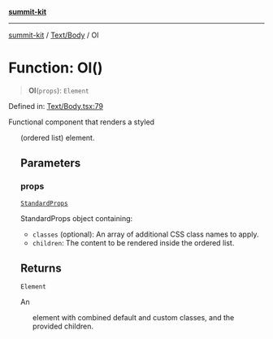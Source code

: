 [**summit-kit**](../../../README.md)

***

[summit-kit](../../../modules.md) / [Text/Body](../README.md) / Ol

# Function: Ol()

> **Ol**(`props`): `Element`

Defined in: [Text/Body.tsx:79](https://github.com/andrewgremlich/summit-kit/blob/544a7c8881fedc9d0ebef93a3122f1b8ef030fe1/src/react/Text/Body.tsx#L79)

Functional component that renders a styled <ol> (ordered list) element.

## Parameters

### props

[`StandardProps`](../../../Types/general/type-aliases/StandardProps.md)

StandardProps object containing:
  - `classes` (optional): An array of additional CSS class names to apply.
  - `children`: The content to be rendered inside the ordered list.

## Returns

`Element`

An <ol> element with combined default and custom classes, and the provided children.
